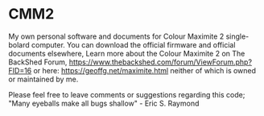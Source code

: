 # CMM2
My own personal software and documents for Colour Maximite 2 single-bolard computer.
You can download the official firmware and official documents elsewhere,
Learn more about the Colour Maximite 2 on The BackShed Forum, https://www.thebackshed.com/forum/ViewForum.php?FID=16
or here: https://geoffg.net/maximite.html
neither of which is owned or maintained by me.

Please feel free to leave comments or suggestions regarding this code; "Many eyeballs make all bugs shallow" - Eric S. Raymond


